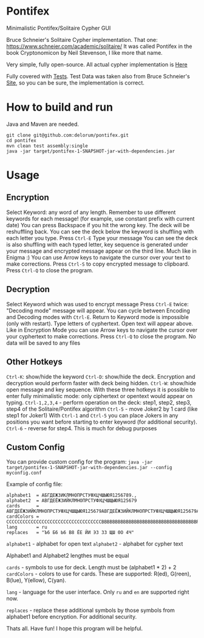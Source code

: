 # Pontifex
Minimalistic Pontifex/Solitaire Cypher GUI

Bruce Schneier's Solitaire Cypher implementation. That one: https://www.schneier.com/academic/solitaire/ It was called Pontifex in the book Cryptonomicon by Neil Stevenson, I like more that name.

Very simple, fully open-source. All actual cypher implementation is [Here](https://github.com/delorum/pontifex/blob/master/src/main/scala/pontifex/Pontifex.scala)

Fully covered with [Tests](https://github.com/delorum/pontifex/blob/master/src/test/scala/pontifex/PontifexTest.scala). Test Data was taken also from Bruce Schneier's [Site](https://www.schneier.com/wp-content/uploads/2015/12/sol-test.txt), so you can be sure, the implementation is correct.

# How to build and run
Java and Maven are needed.
```
git clone git@github.com:delorum/pontifex.git
cd pontifex
mvn clean test assembly:single
java -jar target/pontifex-1-SNAPSHOT-jar-with-dependencies.jar
```

# Usage

## Encryption

Select Keyword: any word of any length. Remember to use different keywords for each message! (for example, use constant prefix with current date)
You can press Backspace if you hit the wrong key. The deck will be reshuffling back.
You can see the deck below the keyword is shuffling with each letter you type.
Press `Ctrl-E`
Type your message
You can see the deck is also shuffling with each typed letter, key sequence is generated under your message and encrypted message appear on the third line. Much like in Enigma :)
You can use Arrow keys to navigate the cursor over your text to make corrections.
Press `Ctrl-S` to copy encrypted message to clipboard.
Press `Ctrl-Q` to close the program.

## Decryption

Select Keyword which was used to encrypt message
Press `Ctrl-E` twice: "Decoding mode" message will appear.
You can cycle between Encoding and Decoding modes with `Ctrl-E`. Return to Keyword mode is impossible (only with restart).
Type letters of cyphertext. Open text will appear above.
Like in Encryption Mode you can use Arrow keys to navigate the cursor over your cyphertext to make corrections.
Press `Ctrl-Q` to close the program. No data will be saved to any files

## Other Hotkeys

`Ctrl-K`: show/hide the keyword
`Ctrl-D`: show/hide the deck. Encryption and decryption would perform faster with deck being hidden.
`Ctrl-W`: show/hide open message and key sequence.
With these three hotkeys it is possible to enter fully minimalistic mode: only ciphertext or opentext would appear on typing.
`Ctrl-1,2,3,4` - perform operation on the deck: step1, step2, step3, step4 of the Solitaire/Pontifex algorithm
`Ctrl-5` - move Joker2 by 1 card (like step1 for Joker1)
With `Ctrl-1` and `Ctrl-5` you can place Jokers in any positions you want before starting to enter keyword (for additional security).
`Ctrl-6` - reverse for step4. This is much for debug purposes

## Custom Config

You can provide custom config for the program:
`java -jar target/pontifex-1-SNAPSHOT-jar-with-dependencies.jar --config myconfig.conf`

Example of config file:
```
alphabet1  = АБГДЕЖЗИКЛМНОПРСТУФХЦЧШЫЮЯ1256789.,
alphabet2  = АВГДЕЁЖЗИЙКЛМНОПРСТУФХЦЧШЩЫЮЯ125679
cards      = АВГДЕЁЖЗИЙКЛМНОПРСТУФХЦЧШЩЫЮЯ125679АВГДЕЁЖЗИЙКЛМНОПРСТУФХЦЧШЩЫЮЯ125679АВ
cardColors = CCCCCCCCCCCCCCCCCCCCCCCCCCCCCCCCCCCBBBBBBBBBBBBBBBBBBBBBBBBBBBBBBBBBBBRR
lang       = ru
replaces   = "Ъ6 Б6 Ь6 В8 ЁЕ ЙИ ЭЗ 3З ЩШ 0О 4Ч"
```

`alphabet1` - alphabet for open text
`alphabet2` - alphabet for cypher text

Alphabet1 and Alphabet2 lengthes must be equal

`cards` - symbols to use for deck. Length must be (alphabet1 * 2) + 2
`cardColors` - colors to use for cards. These are supported: R(ed), G(reen), B(lue), Y(ellow), C(yan).

`lang` - language for the user interface. Only `ru` and `en` are supported right now.

`replaces` - replace these additional symbols by those symbols from alphabet1 before encryption. For additional security.

Thats all. Have fun! I hope this program will be helpful.

